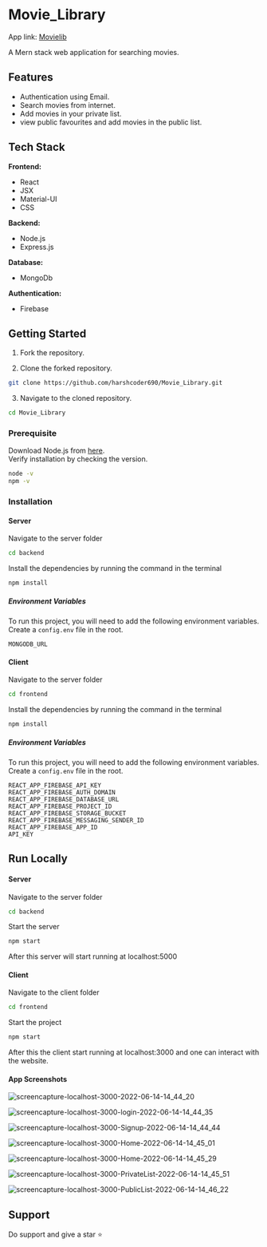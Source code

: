 # Movie_Library
App link: [Movielib](https://harshcoder-movielib.netlify.app/)

A Mern stack web application for searching movies.

## Features

- Authentication using Email.
- Search movies from internet.
- Add movies in your private list.
- view public favourites and add movies in the public list.

## Tech Stack 

**Frontend:**
- React
- JSX
- Material-UI
- CSS

**Backend:**
- Node.js
- Express.js

**Database:**
- MongoDb

**Authentication:**
- Firebase

## Getting Started

1. Fork the repository.
 
2. Clone the forked repository.
```bash
git clone https://github.com/harshcoder690/Movie_Library.git
```

3. Navigate to the cloned repository.
```bash
cd Movie_Library
```

### Prerequisite

Download Node.js from [here](https://nodejs.org/en/download/).
<br>
Verify installation by checking the version.
```bash
node -v
npm -v
```

### Installation

#### Server

Navigate to the server folder
```bash
cd backend
```
Install the dependencies by running the command in the terminal
```bash
npm install
```

##### Environment Variables

To run this project, you will need to add the following environment variables. Create a ```config.env``` file in the root.

`MONGODB_URL`<br>

#### Client

Navigate to the server folder
```bash
cd frontend
```
Install the dependencies by running the command in the terminal
```bash
npm install
```

##### Environment Variables

To run this project, you will need to add the following environment variables. Create a ```config.env``` file in the root.

`REACT_APP_FIREBASE_API_KEY`<br>
`REACT_APP_FIREBASE_AUTH_DOMAIN`<br>
`REACT_APP_FIREBASE_DATABASE_URL`<br>
`REACT_APP_FIREBASE_PROJECT_ID`<br>
`REACT_APP_FIREBASE_STORAGE_BUCKET`<br>
`REACT_APP_FIREBASE_MESSAGING_SENDER_ID`<br>
`REACT_APP_FIREBASE_APP_ID`<br>
`API_KEY`

## Run Locally

#### Server

Navigate to the server folder
```bash
cd backend
```
Start the server
```bash
npm start
```
After this server will start running at localhost:5000

#### Client

Navigate to the client folder
```bash
cd frontend
```
Start the project
```bash
npm start
```
After this the client start running at localhost:3000 and one can interact with the website.

#### App Screenshots

![screencapture-localhost-3000-2022-06-14-14_44_20](https://user-images.githubusercontent.com/71275600/173543739-deae8d74-718e-4ff0-9d57-031d79e9cde3.png)<br>

![screencapture-localhost-3000-login-2022-06-14-14_44_35](https://user-images.githubusercontent.com/71275600/173543767-5a5640cb-475f-404d-a205-517435aaa5f7.png)<br>

![screencapture-localhost-3000-Signup-2022-06-14-14_44_44](https://user-images.githubusercontent.com/71275600/173543782-3d972244-a87c-4504-8a9d-6120f4cf4245.png)<br>

![screencapture-localhost-3000-Home-2022-06-14-14_45_01](https://user-images.githubusercontent.com/71275600/173543794-8d2d0ee3-db7c-45ae-a4e8-66d2295ceb6a.png)<br>

![screencapture-localhost-3000-Home-2022-06-14-14_45_29](https://user-images.githubusercontent.com/71275600/173543802-fce96a2a-b4e5-4fc5-9764-6326a248e3c1.png)<br>

![screencapture-localhost-3000-PrivateList-2022-06-14-14_45_51](https://user-images.githubusercontent.com/71275600/173543813-7c9346c2-6ba2-48a7-8f59-acb8ceb3de00.png)<br>

![screencapture-localhost-3000-PublicList-2022-06-14-14_46_22](https://user-images.githubusercontent.com/71275600/173543820-13240060-fe39-4f3b-b6b2-6a64ea8cf6d6.png)


## Support

Do support and give a star :star:
